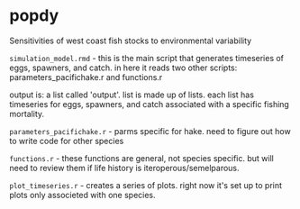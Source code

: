 # popdy
Sensitivities of west coast fish stocks to environmental variability 

`simulation_model.rmd` - this is the main script that generates timeseries of eggs, spawners, and catch. in here it reads two other scripts: parameters_pacifichake.r and functions.r

output is: a list called 'output'. list is made up of lists. each list has timeseries for eggs, spawners, and catch associated with a specific fishing mortality. 

`parameters_pacifichake.r` - parms specific for hake. need to figure out how to write code for other species

`functions.r` - these functions are general, not species specific. but will need to review them if life history is iteroperous/semelparous. 

`plot_timeseries.r` - creates a series of plots. right now it's set up to print plots only associeted with one species. 